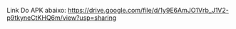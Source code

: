 Link Do APK abaixo: 
https://drive.google.com/file/d/1y9E6AmJO1Vrb_J1V2-p9tkyneCtKHQ6m/view?usp=sharing
